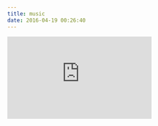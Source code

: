 ```yaml
---
title: music
date: 2016-04-19 00:26:40
---
```


<iframe frameborder="no" border="0" marginwidth="0" marginheight="0" width=330 height=188 src="http://music.163.com/outchain/player?type=0&id=366947209&auto=1&height=188"></iframe>
